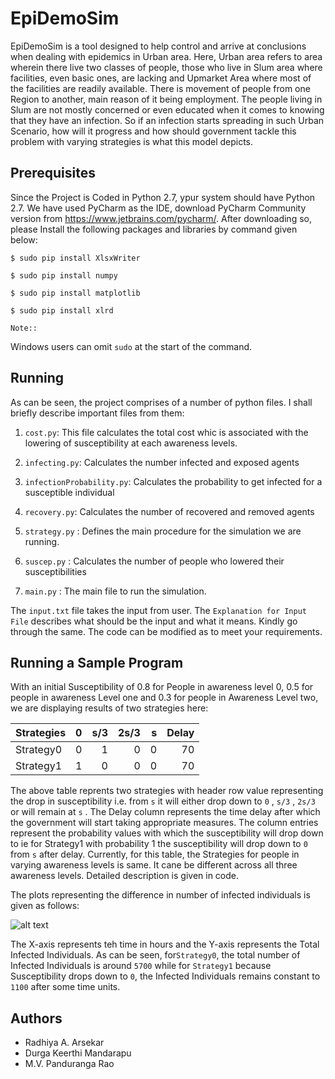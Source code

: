 # EpiDemoSim
EpiDemoSim is a tool  designed to help control and arrive at conclusions when dealing with epidemics in Urban area. Here, Urban area refers to area wherein there live two classes of people, those who live in Slum area where facilities, even basic ones, are lacking  and Upmarket Area where most of the facilities are readily available.  There is movement of people from one Region to another, main reason of it being employment. The people living in Slum are not mostly concerned or even educated when it comes to knowing that they have an infection. So if an infection starts spreading in such Urban Scenario, how  will it  progress and how should government tackle this problem with varying strategies  is what this model depicts.


## Prerequisites
Since the Project is Coded in Python 2.7, ypur system should have Python 2.7. We have used PyCharm as the IDE, download PyCharm Community version from <https://www.jetbrains.com/pycharm/>.
After downloading so, please Install the following packages and libraries by command given below:

    $ sudo pip install XlsxWriter
    
    $ sudo pip install numpy

    $ sudo pip install matplotlib
 
    $ sudo pip install xlrd

    Note::
   Windows users can omit ``sudo`` at the start of the command.

## Running 

As can be seen, the project comprises of a number of python files. I shall briefly describe important files from them:
1) ``cost.py``: This file calculates the total cost whic is associated with the lowering of susceptibility at each awareness levels.

2) ``infecting.py``: Calculates the number infected and exposed agents

3) ``infectionProbability.py``: Calculates the probability to get infected for a susceptible individual

4) ``recovery.py``: Calculates the number of recovered and removed agents

5) ``strategy.py`` : Defines the main procedure for the simulation we are running.

6) ``suscep.py`` : Calculates the number of people who lowered their susceptibilities

7) ``main.py`` : The main file to run the simulation.

The ``input.txt`` file takes the input from user. The ``Explanation for Input File`` describes what should be the input and what it means. Kindly go through the same.
The code can be modified as to meet your requirements.

## Running a Sample Program
With an initial Susceptibility of 0.8 for People in awareness level 0, 0.5 for people in awareness Level one and 0.3 for people in Awareness Level two, we are displaying results of two strategies here: 

| Strategies | 0   | s/3  | 2s/3 | s | Delay
| -----------|:---:| ----:|----:|----:|----:|
| Strategy0  | 0 | 1 | 0 | 0 | 70 |
| Strategy1  | 1 | 0 | 0 | 0 | 70 |

The above table reprents two strategies with header row value representing the drop in susceptibility i.e. from  ``s`` it will either drop down to  ``0`` ,  ``s/3`` ,  ``2s/3``  or will remain at  ``s`` . The Delay column represents the time delay after which the government will start taking appropriate measures. The column entries represent the probability values with which the susceptibility will drop down to ie for Strategy1 with probability 1 the susceptibility will drop down to  ``0`` from ``s`` after delay. Currently, for this table, the Strategies for people in varying awareness levels is same. It cane be different across all three awareness levels. Detailed description is given in code.

The plots representing the difference in  number of infected individuals is given as follows:

![alt text](https://github.com/radh3110/EpiDemoSim-Project/blob/master/chnages.png "Plots showing Difference between two Strategies")


The X-axis represents teh time in hours and the Y-axis represents the Total Infected Individuals. As can be seen, for``Strategy0``, the total number of Infected Individuals is around ``5700`` while for ``Strategy1`` because Susceptibility drops down to ``0``, the Infected Individuals remains constant to ``1100`` after some time units.

## Authors
* Radhiya A. Arsekar
* Durga Keerthi Mandarapu
* M.V. Panduranga Rao
